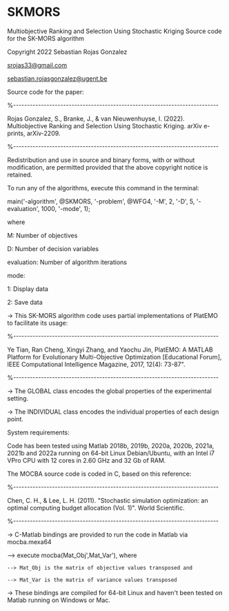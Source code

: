 # SKMORS
Multiobjective Ranking and Selection Using Stochastic Kriging
Source code for the SK-MORS algorithm

Copyright 2022 Sebastian Rojas Gonzalez

srojas33@gmail.com

sebastian.rojasgonzalez@ugent.be

Source code for the paper:

%--------------------------------------------------------------------------

Rojas Gonzalez, S., Branke, J., & van Nieuwenhuyse, I. (2022). Multiobjective Ranking and Selection Using Stochastic Kriging. arXiv e-prints, arXiv-2209.

%--------------------------------------------------------------------------

Redistribution and use in source and binary forms, with or without modification, are permitted provided that the above copyright notice is retained.

To run any of the algorithms, execute this command in the terminal:

main('-algorithm', @SKMORS, '-problem', @WFG4, '-M', 2, '-D', 5, '-evaluation', 1000, '-mode', 1);

where

M: Number of objectives

D: Number of decision variables

evaluation: Number of algorithm iterations

mode:

1: Display data

2: Save data

-> This SK-MORS algorithm code uses partial implementations of PlatEMO to facilitate its usage:

%--------------------------------------------------------------------------

Ye Tian, Ran Cheng, Xingyi Zhang, and Yaochu Jin, PlatEMO: A MATLAB Platform for Evolutionary Multi-Objective Optimization [Educational Forum], IEEE Computational Intelligence Magazine, 2017, 12(4): 73-87".

%--------------------------------------------------------------------------

-> The GLOBAL class encodes the global properties of the experimental setting.

-> The INDIVIDUAL class encodes the individual properties of each design point.

System requirements:

Code has been tested using Matlab 2018b, 2019b, 2020a, 2020b, 2021a, 2021b and 2022a running on 64-bit Linux Debian/Ubuntu, with an Intel i7 VPro CPU with 12 cores in 2.60 GHz and 32 Gb of RAM.

The MOCBA source code is coded in C, based on this reference:

%--------------------------------------------------------------------------

Chen, C. H., & Lee, L. H. (2011). "Stochastic simulation optimization: an optimal computing budget allocation (Vol. 1)". World Scientific.

%--------------------------------------------------------------------------

-> C-Matlab bindings are provided to run the code in Matlab via mocba.mexa64

--> execute mocba(Mat_Obj',Mat_Var'), where

    --> Mat_Obj is the matrix of objective values transposed and
    
    --> Mat_Var is the matrix of variance values transposed 
-> These bindings are compiled for 64-bit Linux and haven't been tested on Matlab running on Windows or Mac.

